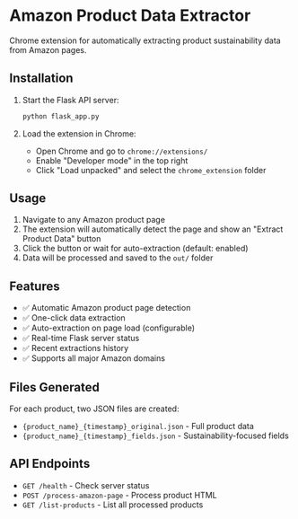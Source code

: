 # Amazon Product Data Extractor

Chrome extension for automatically extracting product sustainability data from Amazon pages.

## Installation

1. Start the Flask API server:
   ```bash
   python flask_app.py
   ```

2. Load the extension in Chrome:
   - Open Chrome and go to `chrome://extensions/`
   - Enable "Developer mode" in the top right
   - Click "Load unpacked" and select the `chrome_extension` folder

## Usage

1. Navigate to any Amazon product page
2. The extension will automatically detect the page and show an "Extract Product Data" button
3. Click the button or wait for auto-extraction (default: enabled)
4. Data will be processed and saved to the `out/` folder

## Features

- ✅ Automatic Amazon product page detection
- ✅ One-click data extraction
- ✅ Auto-extraction on page load (configurable)
- ✅ Real-time Flask server status
- ✅ Recent extractions history
- ✅ Supports all major Amazon domains

## Files Generated

For each product, two JSON files are created:
- `{product_name}_{timestamp}_original.json` - Full product data
- `{product_name}_{timestamp}_fields.json` - Sustainability-focused fields

## API Endpoints

- `GET /health` - Check server status
- `POST /process-amazon-page` - Process product HTML
- `GET /list-products` - List all processed products